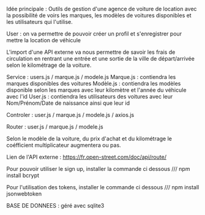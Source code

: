 Idée principale : Outils de gestion d'une agence de voiture de location avec la possibilité de voirs les marques, les modèles de voitures disponibles et les utilisateurs qui l'utilise. 

User : on va permettre de pouvoir créer un profil et s'enregistrer pour mettre la location de véhicule 

L'import d'une API externe va nous permettre de savoir les frais de circulation en rentrant une entrée et une sortie de la ville de départ/arrivée selon le kilométrage de la voiture.

Service : users.js / marque.js / modele.js 
  Marque.js : contiendra les marques disponibles des voitures 
  Modèle.js : contiendra les modèles disponible selon les marques avec leur kilomètre et l'année du véhicule avec l'id
  User.js : contiendra les utilisateurs des voitures avec leur Nom/Prénom/Date de naissance ainsi que leur id
  
Controler : user.js / marque.js / modele.js / axios.js 

Router : user.js / marque.js / modele.js 

Selon le modèle de la voiture, du prix d'achat et du kilométrage le coéfficient multiplicateur augmentera ou pas.

Lien de l'API externe : https://fr.open-street.com/doc/api/route/

Pour pouvoir utiliser le sign up, installer la commande ci dessous
///  npm install bcrypt

Pour l'utilisation des tokens, installer le commande ci dessous
/// npm install jsonwebtoken


BASE DE DONNEES : géré avec sqlite3